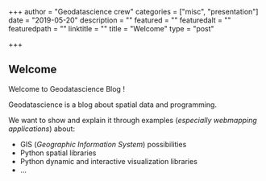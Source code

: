 +++
author = "Geodatascience crew"
categories = ["misc", "presentation"]
date = "2019-05-20"
description = ""
featured = ""
featuredalt = ""
featuredpath = ""
linktitle = ""
title = "Welcome"
type = "post"

+++


## Welcome

Welcome to Geodatascience Blog !

Geodatascience is a blog about spatial data and programming.

We want to show and explain it through examples (*especially webmapping applications*) about:

* GIS (*Geographic Information System*) possibilities
* Python spatial libraries
* Python dynamic and interactive visualization libraries
* ...
